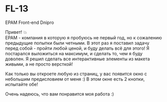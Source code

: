 # FL-13
EPAM Front-end Dnipro

Привет! 💥 <br>
EPAM - компания в которую я пробуюсь не первый год, но к сожалению предыдущие попытки были четными. В этот раз я поставил задачу перед собой - пройти любой ценой, и буду делать всё для этого!
Я постарался выложиться на максимум, и сделать то, чем я буду доволен. Я решил сделать все интерактивные элементы из макета живыми, а не просто версткой! 

Как только вы откроете любую из страниц, у вас появится окно с небольшим предисловием от меня :)
В этом окне есть 2 кнопки, испытайте обе!

Очень надеюсь, что вам понравится моя работа :)
